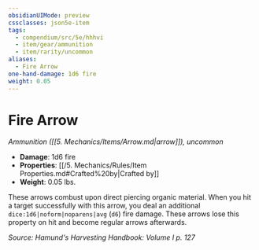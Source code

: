 ```yaml
---
obsidianUIMode: preview
cssclasses: json5e-item
tags:
  - compendium/src/5e/hhhvi
  - item/gear/ammunition
  - item/rarity/uncommon
aliases:
  - Fire Arrow
one-hand-damage: 1d6 fire
weight: 0.05
---
```

# Fire Arrow
*Ammunition ([[5. Mechanics/Items/Arrow.md\|arrow]]), uncommon*  

- **Damage**: 1d6 fire
- **Properties**: [[/5. Mechanics/Rules/Item Properties.md#Crafted%20by\|Crafted by]]
- **Weight**: 0.05 lbs.

These arrows combust upon direct piercing organic material. When you hit a target successfully with this arrow, you deal an additional `dice:1d6|noform|noparens|avg` (`d6`) fire damage. These arrows lose this property on hit and become regular arrows afterwards.

*Source: Hamund's Harvesting Handbook: Volume I p. 127*
